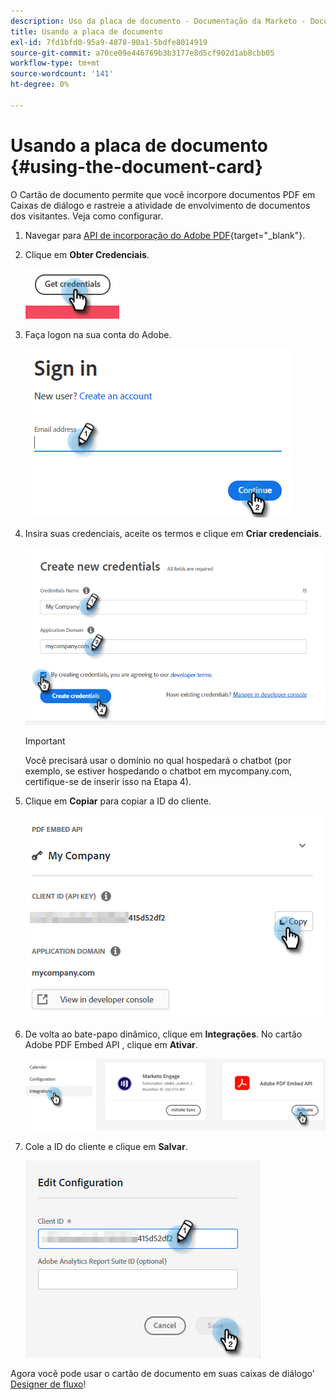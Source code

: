```yaml
---
description: Uso da placa de documento - Documentação da Marketo - Documentação do produto
title: Usando a placa de documento
exl-id: 7fd1bfd0-95a9-4878-90a1-5bdfe8014919
source-git-commit: a70ce09e446769b3b3177e8d5cf902d1ab8cbb05
workflow-type: tm+mt
source-wordcount: '141'
ht-degree: 0%

---
```


# Usando a placa de documento {#using-the-document-card}

O Cartão de documento permite que você incorpore documentos PDF em Caixas de diálogo e rastreie a atividade de envolvimento de documentos dos visitantes. Veja como configurar.

1. Navegar para [API de incorporação do Adobe PDF](https://udp.adobe.io/document-services/apis/pdf-embed/){target=&quot;_blank&quot;}.

1. Clique em **Obter Credenciais**.

   ![](assets/using-the-document-card-1.png)

1. Faça logon na sua conta do Adobe.

   ![](assets/using-the-document-card-2.png)

1. Insira suas credenciais, aceite os termos e clique em **Criar credenciais**.

   ![](assets/using-the-document-card-3.png)

   >[!IMPORTANT]
   >
   >Você precisará usar o domínio no qual hospedará o chatbot (por exemplo, se estiver hospedando o chatbot em mycompany.com, certifique-se de inserir isso na Etapa 4).

1. Clique em **Copiar** para copiar a ID do cliente.

   ![](assets/using-the-document-card-4.png)

1. De volta ao bate-papo dinâmico, clique em **Integrações**. No cartão Adobe PDF Embed API , clique em **Ativar**.

   ![](assets/using-the-document-card-5.png)

1. Cole a ID do cliente e clique em **Salvar**.

   ![](assets/using-the-document-card-6.png)

Agora você pode usar o cartão de documento em suas caixas de diálogo&#39; [Designer de fluxo](/help/marketo/product-docs/demand-generation/dynamic-chat/dialogues/stream-designer.md)!
